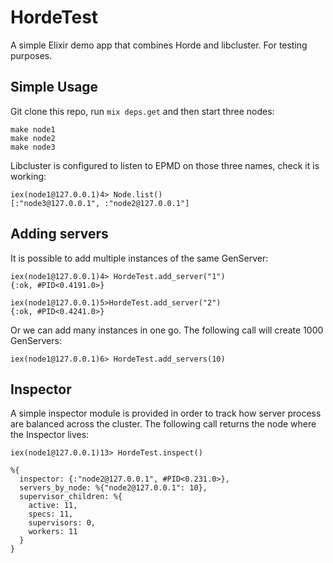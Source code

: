 # HordeTest

A simple Elixir demo app that combines Horde and libcluster. For testing purposes.


## Simple Usage 

Git clone this repo, run `mix deps.get` and then start three nodes:

```
make node1
make node2
make node3
```

Libcluster is configured to listen to EPMD on those three names, check it is working:

```
iex(node1@127.0.0.1)4> Node.list()
[:"node3@127.0.0.1", :"node2@127.0.0.1"]
```
## Adding servers

It is possible to add multiple instances of the same GenServer: 

```
iex(node1@127.0.0.1)4> HordeTest.add_server("1")
{:ok, #PID<0.4191.0>}

iex(node1@127.0.0.1)5>HordeTest.add_server("2")
{:ok, #PID<0.4241.0>}
```

Or we can add many instances in one go. The following call will create 1000 GenServers:

```
iex(node1@127.0.0.1)6> HordeTest.add_servers(10)
```

## Inspector

A simple inspector module is provided in order to track how server process are balanced across the cluster. The following call returns the node where the Inspector lives:

```
iex(node1@127.0.0.1)13> HordeTest.inspect()

%{
  inspector: {:"node2@127.0.0.1", #PID<0.231.0>},
  servers_by_node: %{"node2@127.0.0.1": 10},
  supervisor_children: %{
    active: 11,
    specs: 11,
    supervisors: 0,
    workers: 11
  }
}

```
